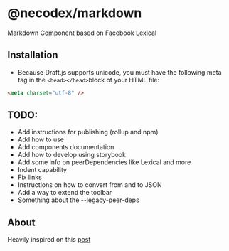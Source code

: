 # @necodex/markdown

Markdown Component based on Facebook Lexical

## Installation

- Because Draft.js supports unicode, you must have the following meta tag in the `<head></head>`block of your HTML file:

```html
<meta charset="utf-8" />
```

## TODO:

- Add instructions for publishing (rollup and npm)
- Add how to use
- Add components documentation
- Add how to develop using storybook
- Add some info on peerDependencies like Lexical and more
- Indent capability
- Fix links
- Instructions on how to convert from and to JSON
- Add a way to extend the toolbar
- Something about the --legacy-peer-deps

## About

Heavily inspired on this [post](https://dev.to/alexeagleson/how-to-create-and-publish-a-react-component-library-2oe)